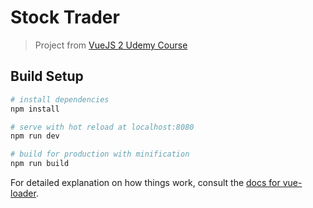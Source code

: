 # Stock Trader

> Project from [VueJS 2 Udemy Course](https://www.udemy.com/vuejs-2-the-complete-guide)

## Build Setup

``` bash
# install dependencies
npm install

# serve with hot reload at localhost:8080
npm run dev

# build for production with minification
npm run build
```

For detailed explanation on how things work, consult the [docs for vue-loader](http://vuejs.github.io/vue-loader).
